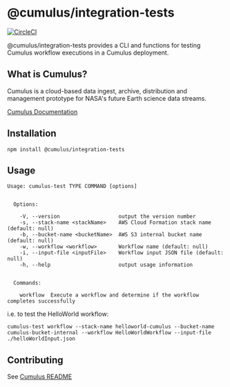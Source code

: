 # @cumulus/integration-tests

[![CircleCI](https://circleci.com/gh/cumulus-nasa/cumulus.svg?style=svg)](https://circleci.com/gh/cumulus-nasa/cumulus)

@cumulus/integration-tests provides a CLI and functions for testing Cumulus workflow executions in a Cumulus deployment.

## What is Cumulus?

Cumulus is a cloud-based data ingest, archive, distribution and management prototype for NASA's future Earth science data streams.

[Cumulus Documentation](https://cumulus-nasa.github.io/)

## Installation

```
npm install @cumulus/integration-tests
```

## Usage

```
Usage: cumulus-test TYPE COMMAND [options]


  Options:

    -V, --version                   output the version number
    -s, --stack-name <stackName>    AWS Cloud Formation stack name (default: null)
    -b, --bucket-name <bucketName>  AWS S3 internal bucket name (default: null)
    -w, --workflow <workflow>       Workflow name (default: null)
    -i, --input-file <inputFile>    Workflow input JSON file (default: null)
    -h, --help                      output usage information


  Commands:

    workflow  Execute a workflow and determine if the workflow completes successfully
```
i.e. to test the HelloWorld workflow:

`cumulus-test workflow --stack-name helloworld-cumulus --bucket-name cumulus-bucket-internal --workflow HelloWorldWorkflow --input-file ./helloWorldInput.json`



## Contributing

See [Cumulus README](https://github.com/cumulus-nasa/cumulus/blob/master/README.md#installing-and-deploying)
